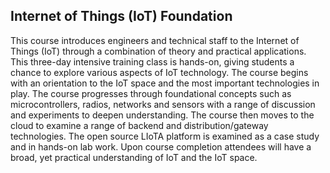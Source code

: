 ## Internet of Things (IoT) Foundation

This course introduces engineers and technical staff to the Internet of Things (IoT) through a combination of theory and practical applications. This three-day intensive training class is hands-on, giving students a chance to explore various aspects of IoT technology. The course begins with an orientation to the IoT space and the most important technologies in play. The course progresses through foundational concepts such as microcontrollers, radios, networks and sensors with a range of discussion and experiments to deepen understanding. The course then moves to the cloud to examine a range of backend and distribution/gateway technologies. The open source LIoTA platform is examined as a case study and in hands-on lab work. Upon course completion attendees will have a broad, yet practical understanding of IoT and the IoT space.
